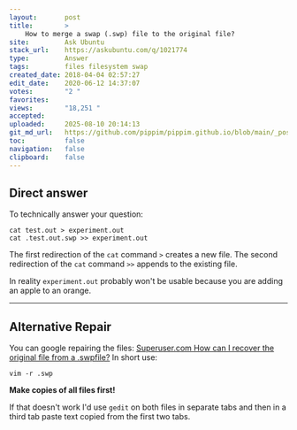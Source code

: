 ```yaml
---
layout:       post
title:        >
    How to merge a swap (.swp) file to the original file?
site:         Ask Ubuntu
stack_url:    https://askubuntu.com/q/1021774
type:         Answer
tags:         files filesystem swap
created_date: 2018-04-04 02:57:27
edit_date:    2020-06-12 14:37:07
votes:        "2 "
favorites:    
views:        "18,251 "
accepted:     
uploaded:     2025-08-10 20:14:13
git_md_url:   https://github.com/pippim/pippim.github.io/blob/main/_posts/2018/2018-04-04-How-to-merge-a-swap-_.swp_-file-to-the-original-file_.md
toc:          false
navigation:   false
clipboard:    false
---
```


## Direct answer

To technically answer your question:

``` 
cat test.out > experiment.out
cat .test.out.swp >> experiment.out
```

The first redirection of the `cat` command `>` creates a new file. The second redirection of the `cat` command `>>` appends to the existing file.

In reality `experiment.out` probably won't be usable because you are adding an apple to an orange.

----------

## Alternative Repair

You can google repairing the files: [Superuser.com How can I recover the original file from a .swpfile?][1] In short use:

``` 
vim -r .swp
```

**Make copies of all files first!**

If that doesn't work I'd use `gedit` on both files in separate tabs and then in a third tab paste text copied from the first two tabs.

  [1]: https://superuser.com/questions/204209/how-can-i-recover-the-original-file-from-a-swp-file?utm_medium=organic&utm_source=google_rich_qa&utm_campaign=google_rich_qa
